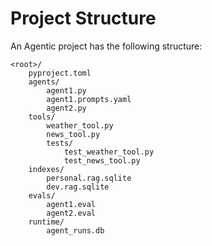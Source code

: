# Project Structure

An Agentic project has the following structure:

```
<root>/
    pyproject.toml
    agents/
        agent1.py
        agent1.prompts.yaml
        agent2.py
    tools/
        weather_tool.py
        news_tool.py
        tests/
            test_weather_tool.py
            test_news_tool.py
    indexes/
        personal.rag.sqlite
        dev.rag.sqlite
    evals/
        agent1.eval
        agent2.eval
    runtime/
        agent_runs.db
```
